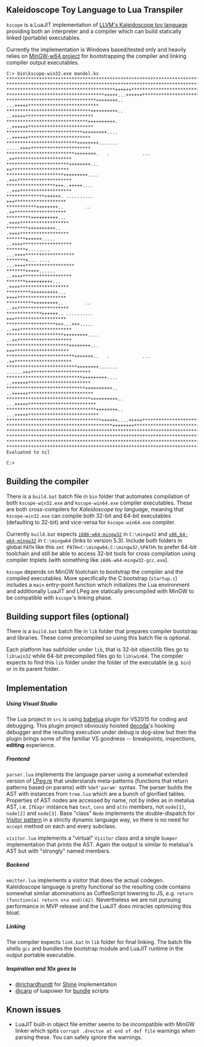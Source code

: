 ## Kaleidoscope Toy Language to Lua Transpiler

`kscope` is a LuaJIT implementation of [LLVM's Kaleidoscope toy language](http://llvm.org/docs/tutorial/LangImpl1.html) providing both an interpreter and a compiler which can build statically linked (portable) executables.

Currently the implementation is Windows based/tested only and heavily relies on [MinGW-w64 project](http://mingw-w64.org/) for bootstrapping the compiler and linking compiler output executables.

    C:> bin\kscope-win32.exe mandel.ks
    ******************************************************************************
    ******************************************************************************
    ****************************************++++++********************************
    ************************************+++++...++++++****************************
    *********************************++++++++.. ...+++++**************************
    *******************************++++++++++..   ..+++++*************************
    ******************************++++++++++.     ..++++++************************
    ****************************+++++++++....      ..++++++***********************
    **************************++++++++.......      .....++++**********************
    *************************++++++++.   .            ... .++*********************
    ***********************++++++++...                     ++*********************
    *********************+++++++++....                    .+++********************
    ******************+++..+++++....                      ..+++*******************
    **************++++++. ..........                        +++*******************
    ***********++++++++..        ..                         .++*******************
    *********++++++++++...                                 .++++******************
    ********++++++++++..                                   .++++******************
    *******++++++.....                                    ..++++******************
    *******+........                                     ...++++******************
    *******+... ....                                     ...++++******************
    *******+++++......                                    ..++++******************
    *******++++++++++...                                   .++++******************
    *********++++++++++...                                  ++++******************
    **********+++++++++..        ..                        ..++*******************
    *************++++++.. ..........                        +++*******************
    ******************+++...+++.....                      ..+++*******************
    *********************+++++++++....                    ..++********************
    ***********************++++++++...                     +++********************
    *************************+++++++..   .            ... .++*********************
    **************************++++++++.......      ......+++**********************
    ****************************+++++++++....      ..++++++***********************
    *****************************++++++++++..     ..++++++************************
    *******************************++++++++++..  ...+++++*************************
    *********************************++++++++.. ...+++++**************************
    ***********************************++++++....+++++****************************
    ***************************************++++++++*******************************
    ******************************************************************************
    ******************************************************************************
    ******************************************************************************
    ******************************************************************************
    Evaluated to nil
    
    C:>

## Building the compiler

There is a `build.bat` batch file in `bin` folder that automates compilation of both `kscope-win32.exe` and `kscope-win64.exe` compiler executables. These are both cross-compilers for _Kaleidoscope toy language_, meaning that `kscope-win32.exe` can compile both 32-bit and 64-bit executables (defaulting to 32-bit) and vice-versa for `kscope-win64.exe` compiler.

Currently `build.bat` expects [`i686-w64-mingw32`](https://sourceforge.net/projects/mingw-w64/files/Toolchains%20targetting%20Win32/Personal%20Builds/mingw-builds/5.3.0/threads-posix/dwarf/) in `C:\mingw32` and [`x86_64-w64-mingw32`](https://sourceforge.net/projects/mingw-w64/files/Toolchains%20targetting%20Win64/Personal%20Builds/mingw-builds/5.3.0/threads-posix/seh/) in `C:\mingw64` (links to version 5.3). Include both folders in global `PATH` like this `set PATH=C:\mingw64;C:\mingw32;%PATH%` to prefer 64-bit toolchain and still be able to access 32-bit tools for cross compilation using compiler triplets (with something like `i686-w64-mingw32-gcc.exe`).

`kscope` depends on MinGW toolchain to bootstrap the compiler and the compiled executables. More specifically the C bootstrap (`startup.c`) includes a `main` entry-point function which initializes the Lua environment and additionally LuaJIT and LPeg are statically precompiled with MinGW to be compatible with `kscope`'s linking phase.

## Building support files (optional)

There is a `build.bat` batch file in `lib` folder that prepares compiler bootstrap and libraries. These come precompiled so using this batch file is optional.

Each platform has subfolder under `lib`, that is 32-bit object/lib files go to `lib\win32` while 64-bit precompiled files go to `lib\win64`. The compiler expects to find this `lib` folder under the folder of the executable (e.g. `bin`) or in its parent folder.

## Implementation

##### Using Visual Studio
The Lua project in `src` is using [babelua](https://babelua.codeplex.com/) plugin for VS2015 for coding and debugging. This plugin project obviously hoisted [decoda](http://unknownworlds.com/decoda/)'s hooking debugger and the resulting execution under debug is dog-slow but then the plugin brings some of the familiar VS goodness -- breakpoints, inspections, **editing** experience.

##### Frontend
`parser.lua` implements the language parser using a somewhat extended version of [LPeg.re](http://www.inf.puc-rio.br/~roberto/lpeg/re.html) that understands meta-patterns (functions that return patterns based on params) with `%def'param'` syntax. The parser builds the AST with instances from `tree.lua` which are a bunch of glorified tables. Properties of AST nodes are accessed by name, not by index as in metalua AST, i.e. `IfExpr` instance has `test`, `cons` and `altn` members, not `node[1]`, `node[2]` and `node[3]`. Base "class" `Node` implements the double-dispatch for [Visitor pattern](https://en.wikipedia.org/wiki/Visitor_pattern) in a strictly dynamic language way, so there is no need for `accept` method on each and every subclass.

`visitor.lua` implements a "virtual" `Visitor` class and a single `Dumper` implementation that prints the AST. Again the output is similar to metalua's AST but with "strongly" named members.

##### Backend
`emitter.lua` implements a visitor that does the actual codegen. Kaleidoscope language is pretty functional so the resulting code contains somewhat similar abominations as CoffeeScript lowering to JS, e.g. `return (function(a) return x+a end)(42)`. Nevertheless we are not pursuing performance in MVP release and the LuaJIT does miracles optimizing this bloat.

##### Linking
The compiler expects `link.bat` in `lib` folder for final linking. The batch file shells `gcc` and bundles the bootstrap module and LuaJIT runtime in the output portable executable.

##### Inspiration and 10x goes to
 - [@richardhundt](https://github.com/richardhundt) for [Shine](https://github.com/richardhundt/shine) implementation
 - [@carp](https://github.com/capr) of luapower for [bundle](https://github.com/luapower/bundle) scripts

## Known issues

- LuaJIT built-in object file emitter seems to be incompatible with MinGW linker which spits `corrupt .drectve at end of def file` warnings when parsing these. You can safely ignore the warnings.
